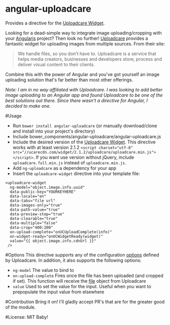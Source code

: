 angular-uploadcare
==================

Provides a directive for the [Uploadcare Widget](https://uploadcare.com/documentation/widget/).

Looking for a dead-simple way to integrate image uploading/cropping with your [Angularjs](http://angularjs.org) project? Then look no further! [Uploadcare](https://uploadcare.com) provides a fantastic widget for uploading images from multiple sources.  From their site:

>We handle files, so you don’t have to.
>Uploadcare is a service that helps media creators,
>businesses and developers store, process
>and deliver visual content to their clients.

Combine this with the power of Angular and you've got yourself an image uploading solution that's far better than most other offerings.

*Note: I am in no way affiliated with Uploadcare. I was looking to add better image uploading to an Angular app and found Uploadcare to be one of the best solutions out there. Since there wasn't a directive for Angular, I decided to make one.*

#Usage

* Run `bower install angular-uploadcare` (or manually download/clone and install into your project's directory)
* Include bower_components/angular-uploadcare/angular-uploadcare.js
* Include the desired version of the [Uploadcare Widget](https://uploadcare.com/documentation/widget/). This directive works with at least version 2.1.2 `<script charset="utf-8" src="//ucarecdn.com/widget/2.1.2/uploadcare/uploadcare.min.js"></script>`. If you want use version without jQuery, include `uploadcare.full.min.js` instead of `uploadcare.min.js`.
* Add `ng-uploadcare` as a dependency for your app
* Insert the `uploadcare-widget` directive into your template file:
```
<uploadcare-widget
  ng-model="object.image.info.uuid"
  data-public-key="YOURKEYHERE"
  data-locale="en"
  data-tabs="file url"
  data-images-only="true"
  data-path-value="true"
  data-preview-step="true"
  data-clearable="true"
  data-multiple="false"
  data-crop="400:200"
  on-upload-complete="onUCUploadComplete(info)"
  on-widget-ready="onUCWidgetReady(widget)"
  value="{{ object.image.info.cdnUrl }}"
 />
 ```

#Options
This directive supports any of the configuration [options](https://uploadcare.com/documentation/widget/#configuration) defined by Uploadcare. In addition, it also supports the following options:

- `ng-model` The value to bind to
- `on-upload-complete` Fires once the file has been uploaded (and cropped if set). This function will receive the [file](https://uploadcare.com/documentation/javascript_api/#file) object from Uploadcare
- `value` Used to set the value for the input. Useful when you want to prepopulate the input value from elsewhere

#Contribution
Bring it on! I'll gladly accept PR's that are for the greater good of the module.

#License:
MIT Baby!
